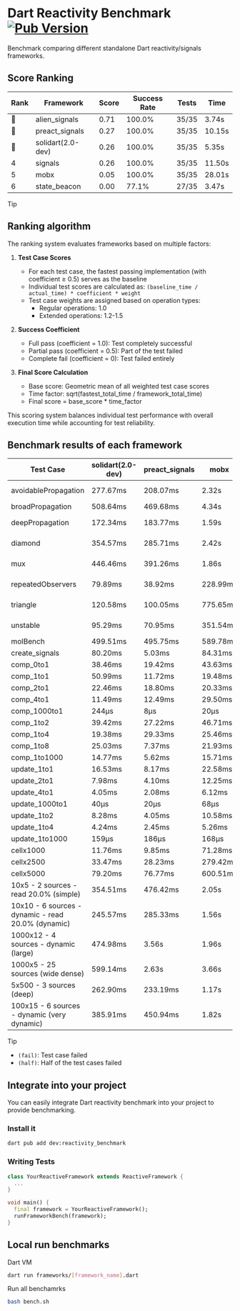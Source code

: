 # Dart Reactivity Benchmark [![Pub Version](https://img.shields.io/pub/v/reactivity_benchmark)](https://pub.dev/packages/reactivity_benchmark)

Benchmark comparing different standalone Dart reactivity/signals frameworks.

## Score Ranking

<!-- ranking start -->
| Rank | Framework | Score | Success Rate | Tests | Time |
|------|-----------|-------|--------------|-------|------|
| 🥇 | alien_signals | 0.71 | 100.0% | 35/35 | 3.74s |
| 🥈 | preact_signals | 0.27 | 100.0% | 35/35 | 10.15s |
| 🥉 | solidart(2.0-dev) | 0.26 | 100.0% | 35/35 | 5.35s |
| 4 | signals | 0.26 | 100.0% | 35/35 | 11.50s |
| 5 | mobx | 0.05 | 100.0% | 35/35 | 28.01s |
| 6 | state_beacon | 0.00 | 77.1% | 27/35 | 3.47s |

<!-- ranking end -->

> [!TIP]
> ## Ranking algorithm
>
> The ranking system evaluates frameworks based on multiple factors:
>
> 1. **Test Case Scores**
>    - For each test case, the fastest passing implementation (with coefficient ≥ 0.5) serves as the baseline
>    - Individual test scores are calculated as: `(baseline_time / actual_time) * coefficient * weight`
>    - Test case weights are assigned based on operation types:
>      - Regular operations: 1.0
>      - Extended operations: 1.2-1.5
>
> 2. **Success Coefficient**
>    - Full pass (coefficient = 1.0): Test completely successful
>    - Partial pass (coefficient = 0.5): Part of the test failed
>    - Complete fail (coefficient = 0): Test failed entirely
>
> 3. **Final Score Calculation**
>    - Base score: Geometric mean of all weighted test case scores
>    - Time factor: sqrt(fastest_total_time / framework_total_time)
>    - Final score = base_score * time_factor
>
> This scoring system balances individual test performance with overall execution time while accounting for test reliability.

## Benchmark results of each framework

<!-- test-case start -->
| Test Case | solidart(2.0-dev) | preact_signals | mobx | alien_signals | signals | state_beacon |
|---|---|---|---|---|---|---|
| avoidablePropagation | 277.67ms | 208.07ms | 2.32s | 187.36ms | 216.88ms | 155.25ms (fail) |
| broadPropagation | 508.64ms | 469.68ms | 4.34s | 358.77ms | 467.29ms | 6.62ms (fail) |
| deepPropagation | 172.34ms | 183.77ms | 1.59s | 127.88ms | 181.00ms | 140.11ms (fail) |
| diamond | 354.57ms | 285.71ms | 2.42s | 235.43ms | 291.40ms | 198.26ms (fail) |
| mux | 446.46ms | 391.26ms | 1.86s | 377.88ms | 420.07ms | 199.69ms (fail) |
| repeatedObservers | 79.89ms | 38.92ms | 228.99ms | 46.45ms | 46.41ms | 53.22ms (fail) |
| triangle | 120.58ms | 100.05ms | 775.65ms | 86.48ms | 104.26ms | 79.07ms (fail) |
| unstable | 95.29ms | 70.95ms | 351.54ms | 61.76ms | 71.92ms | 346.55ms (fail) |
| molBench | 499.51ms | 495.75ms | 589.78ms | 496.78ms | 493.54ms | 953μs |
| create_signals | 80.20ms | 5.03ms | 84.31ms | 27.02ms | 30.82ms | 60.89ms |
| comp_0to1 | 38.46ms | 19.42ms | 43.63ms | 7.80ms | 13.06ms | 54.62ms |
| comp_1to1 | 50.99ms | 11.72ms | 19.48ms | 5.77ms | 29.70ms | 55.63ms |
| comp_2to1 | 22.46ms | 18.80ms | 20.33ms | 2.80ms | 10.47ms | 36.26ms |
| comp_4to1 | 11.49ms | 12.49ms | 29.50ms | 9.29ms | 2.48ms | 18.70ms |
| comp_1000to1 | 244μs | 8μs | 20μs | 6μs | 9μs | 42μs |
| comp_1to2 | 39.42ms | 27.22ms | 46.71ms | 21.18ms | 18.76ms | 45.68ms |
| comp_1to4 | 19.38ms | 29.33ms | 25.46ms | 5.72ms | 15.85ms | 44.14ms |
| comp_1to8 | 25.03ms | 7.37ms | 21.93ms | 5.47ms | 6.85ms | 42.46ms |
| comp_1to1000 | 14.77ms | 5.62ms | 15.71ms | 3.64ms | 4.58ms | 37.74ms |
| update_1to1 | 16.53ms | 8.17ms | 22.58ms | 9.86ms | 9.25ms | 5.73ms |
| update_2to1 | 7.98ms | 4.10ms | 12.25ms | 2.75ms | 4.59ms | 2.90ms |
| update_4to1 | 4.05ms | 2.08ms | 6.12ms | 1.81ms | 2.31ms | 1.53ms |
| update_1000to1 | 40μs | 20μs | 68μs | 13μs | 23μs | 17μs |
| update_1to2 | 8.28ms | 4.05ms | 10.58ms | 3.12ms | 4.91ms | 3.22ms |
| update_1to4 | 4.24ms | 2.45ms | 5.26ms | 1.41ms | 2.36ms | 1.49ms |
| update_1to1000 | 159μs | 186μs | 168μs | 49μs | 46μs | 381μs |
| cellx1000 | 11.76ms | 9.85ms | 71.28ms | 7.16ms | 9.73ms | 5.26ms |
| cellx2500 | 33.47ms | 28.23ms | 279.42ms | 20.98ms | 35.77ms | 26.70ms |
| cellx5000 | 79.20ms | 76.77ms | 600.51ms | 46.50ms | 82.98ms | 85.94ms |
| 10x5 - 2 sources - read 20.0% (simple) | 354.51ms | 476.42ms | 2.05s | 237.73ms | 521.38ms | 247.91ms |
| 10x10 - 6 sources - dynamic - read 20.0% (dynamic) | 245.57ms | 285.33ms | 1.56s | 177.75ms | 280.32ms | 203.00ms |
| 1000x12 - 4 sources - dynamic (large) | 474.98ms | 3.56s | 1.96s | 290.88ms | 3.83s | 351.75ms |
| 1000x5 - 25 sources (wide dense) | 599.14ms | 2.63s | 3.66s | 410.93ms | 3.57s | 492.75ms |
| 5x500 - 3 sources (deep) | 262.90ms | 233.19ms | 1.17s | 193.25ms | 229.52ms | 205.92ms |
| 100x15 - 6 sources - dynamic (very dynamic) | 385.91ms | 450.94ms | 1.82s | 269.11ms | 488.51ms | 260.09ms |

<!-- test-case end -->

> [!TIP]
> - `(fail)`: Test case failed
> - `(half)`: Half of the test cases failed

## Integrate into your project

You can easily integrate Dart reactivity benchmark into your project to provide benchmarking.

### Install it

```bash
dart pub add dev:reactivity_benchmark
```

### Writing Tests

```dart
class YourReactiveFramework extends ReactiveFramework {
  ...
}

void main() {
  final framework = YourReactiveFramework();
  runFrameworkBench(framework);
}
```

## Local run benchmarks

Dart VM
```bash
dart run frameworks/[framework_name].dart
```

Run all benchamrks
```bash
bash bench.sh
```
